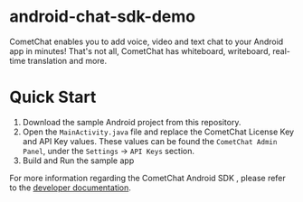 # android-chat-sdk-demo

CometChat enables you to add voice, video and text chat to your Android app in minutes! That's not all, CometChat has whiteboard, writeboard, real-time translation and more.

# Quick Start

1. Download the sample Android project from this repository.
2. Open the `MainActivity.java` file and replace the CometChat License Key and API Key values. These values can be found the `CometChat Admin Panel`, under the `Settings` -> `API Keys` section.
3. Build and Run the sample app


For more information regarding the CometChat Android SDK , please refer to the [developer documentation](https://developer.cometchat.com/docs/android-quick-start).
